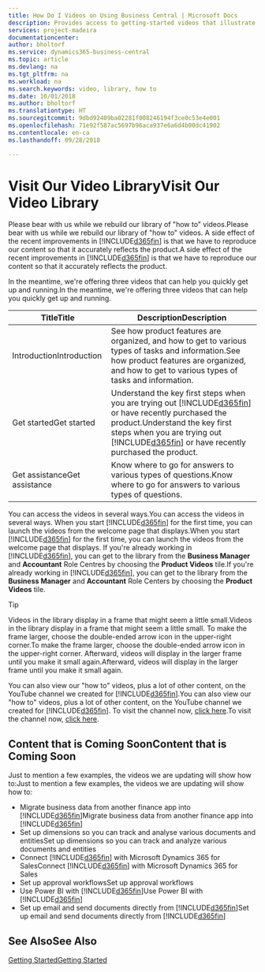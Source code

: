 ```yaml
---
title: How Do I Videos on Using Business Central | Microsoft Docs
description: Provides access to getting-started videos that illustrate how to do common tasks.
services: project-madeira
documentationcenter: 
author: bholtorf
ms.service: dynamics365-business-central
ms.topic: article
ms.devlang: na
ms.tgt_pltfrm: na
ms.workload: na
ms.search.keywords: video, library, how to
ms.date: 10/01/2018
ms.author: bholtorf
ms.translationtype: HT
ms.sourcegitcommit: 9dbd92409ba02281f008246194f3ce0c53e4e001
ms.openlocfilehash: 71e92f587ac5697b96aca937e6a6d4b00dc41902
ms.contentlocale: en-ca
ms.lasthandoff: 09/28/2018

---
```

# <a name="visit-our-video-library"></a><span data-ttu-id="63e52-103">Visit Our Video Library</span><span class="sxs-lookup"><span data-stu-id="63e52-103">Visit Our Video Library</span></span>
<span data-ttu-id="63e52-104">Please bear with us while we rebuild our library of "how to" videos.</span><span class="sxs-lookup"><span data-stu-id="63e52-104">Please bear with us while we rebuild our library of "how to" videos.</span></span> <span data-ttu-id="63e52-105">A side effect of the recent improvements in [!INCLUDE[d365fin](includes/d365fin_md.md)] is that we have to reproduce our content so that it accurately reflects the product.</span><span class="sxs-lookup"><span data-stu-id="63e52-105">A side effect of the recent improvements in [!INCLUDE[d365fin](includes/d365fin_md.md)] is that we have to reproduce our content so that it accurately reflects the product.</span></span> 

<span data-ttu-id="63e52-106">In the meantime, we're offering three videos that can help you quickly get up and running.</span><span class="sxs-lookup"><span data-stu-id="63e52-106">In the meantime, we're offering three videos that can help you quickly get up and running.</span></span>

|<span data-ttu-id="63e52-107">Title</span><span class="sxs-lookup"><span data-stu-id="63e52-107">Title</span></span>|<span data-ttu-id="63e52-108">Description</span><span class="sxs-lookup"><span data-stu-id="63e52-108">Description</span></span>|
|----|----|
|<span data-ttu-id="63e52-109">Introduction</span><span class="sxs-lookup"><span data-stu-id="63e52-109">Introduction</span></span>|<span data-ttu-id="63e52-110">See how product features are organized, and how to get to various types of tasks and information.</span><span class="sxs-lookup"><span data-stu-id="63e52-110">See how product features are organized, and how to get to various types of tasks and information.</span></span>|
|<span data-ttu-id="63e52-111">Get started</span><span class="sxs-lookup"><span data-stu-id="63e52-111">Get started</span></span>|<span data-ttu-id="63e52-112">Understand the key first steps when you are trying out [!INCLUDE[d365fin](includes/d365fin_md.md)] or have recently purchased the product.</span><span class="sxs-lookup"><span data-stu-id="63e52-112">Understand the key first steps when you are trying out [!INCLUDE[d365fin](includes/d365fin_md.md)] or have recently purchased the product.</span></span> |
|<span data-ttu-id="63e52-113">Get assistance</span><span class="sxs-lookup"><span data-stu-id="63e52-113">Get assistance</span></span>|<span data-ttu-id="63e52-114">Know where to go for answers to various types of questions.</span><span class="sxs-lookup"><span data-stu-id="63e52-114">Know where to go for answers to various types of questions.</span></span>|

<span data-ttu-id="63e52-115">You can access the videos in several ways.</span><span class="sxs-lookup"><span data-stu-id="63e52-115">You can access the videos in several ways.</span></span> <span data-ttu-id="63e52-116">When you start [!INCLUDE[d365fin](includes/d365fin_md.md)] for the first time, you can launch the videos from the welcome page that displays.</span><span class="sxs-lookup"><span data-stu-id="63e52-116">When you start [!INCLUDE[d365fin](includes/d365fin_md.md)] for the first time, you can launch the videos from the welcome page that displays.</span></span> <span data-ttu-id="63e52-117">If you're already working in [!INCLUDE[d365fin](includes/d365fin_md.md)], you can get to the library from the **Business Manager** and **Accountant** Role Centres by choosing the **Product Videos** tile.</span><span class="sxs-lookup"><span data-stu-id="63e52-117">If you're already working in [!INCLUDE[d365fin](includes/d365fin_md.md)], you can get to the library from the **Business Manager** and **Accountant** Role Centers by choosing the **Product Videos** tile.</span></span> 

> [!Tip]  
> <span data-ttu-id="63e52-118">Videos in the library display in a frame that might seem a little small.</span><span class="sxs-lookup"><span data-stu-id="63e52-118">Videos in the library display in a frame that might seem a little small.</span></span> <span data-ttu-id="63e52-119">To make the frame larger, choose the double-ended arrow icon in the upper-right corner.</span><span class="sxs-lookup"><span data-stu-id="63e52-119">To make the frame larger, choose the double-ended arrow icon in the upper-right corner.</span></span> <span data-ttu-id="63e52-120">Afterward, videos will display in the larger frame until you make it small again.</span><span class="sxs-lookup"><span data-stu-id="63e52-120">Afterward, videos will display in the larger frame until you make it small again.</span></span>

<span data-ttu-id="63e52-121">You can also view our "how to" videos, plus a lot of other content, on the YouTube channel we created for [!INCLUDE[d365fin](includes/d365fin_md.md)].</span><span class="sxs-lookup"><span data-stu-id="63e52-121">You can also view our "how to" videos, plus a lot of other content, on the YouTube channel we created for [!INCLUDE[d365fin](includes/d365fin_md.md)].</span></span> <span data-ttu-id="63e52-122">To visit the channel now, [click here](https://go.microsoft.com/fwlink/?linkid=851533).</span><span class="sxs-lookup"><span data-stu-id="63e52-122">To visit the channel now, [click here](https://go.microsoft.com/fwlink/?linkid=851533).</span></span>

## <a name="content-that-is-coming-soon"></a><span data-ttu-id="63e52-123">Content that is Coming Soon</span><span class="sxs-lookup"><span data-stu-id="63e52-123">Content that is Coming Soon</span></span>
<span data-ttu-id="63e52-124">Just to mention a few examples, the videos we are updating will show how to:</span><span class="sxs-lookup"><span data-stu-id="63e52-124">Just to mention a few examples, the videos we are updating will show how to:</span></span>  

* <span data-ttu-id="63e52-125">Migrate business data from another finance app into [!INCLUDE[d365fin](includes/d365fin_md.md)]</span><span class="sxs-lookup"><span data-stu-id="63e52-125">Migrate business data from another finance app into [!INCLUDE[d365fin](includes/d365fin_md.md)]</span></span>  
* <span data-ttu-id="63e52-126">Set up dimensions so you can track and analyse various documents and entities</span><span class="sxs-lookup"><span data-stu-id="63e52-126">Set up dimensions so you can track and analyze various documents and entities</span></span>
* <span data-ttu-id="63e52-127">Connect [!INCLUDE[d365fin](includes/d365fin_md.md)] with Microsoft Dynamics 365 for Sales</span><span class="sxs-lookup"><span data-stu-id="63e52-127">Connect [!INCLUDE[d365fin](includes/d365fin_md.md)] with Microsoft Dynamics 365 for Sales</span></span>
* <span data-ttu-id="63e52-128">Set up approval workflows</span><span class="sxs-lookup"><span data-stu-id="63e52-128">Set up approval workflows</span></span>  
* <span data-ttu-id="63e52-129">Use Power BI with [!INCLUDE[d365fin](includes/d365fin_md.md)]</span><span class="sxs-lookup"><span data-stu-id="63e52-129">Use Power BI with [!INCLUDE[d365fin](includes/d365fin_md.md)]</span></span>  
* <span data-ttu-id="63e52-130">Set up email and send documents directly from [!INCLUDE[d365fin](includes/d365fin_md.md)]</span><span class="sxs-lookup"><span data-stu-id="63e52-130">Set up email and send documents directly from [!INCLUDE[d365fin](includes/d365fin_md.md)]</span></span>  

## <a name="see-also"></a><span data-ttu-id="63e52-131">See Also</span><span class="sxs-lookup"><span data-stu-id="63e52-131">See Also</span></span>
[<span data-ttu-id="63e52-132">Getting Started</span><span class="sxs-lookup"><span data-stu-id="63e52-132">Getting Started</span></span>](product-get-started.md)

